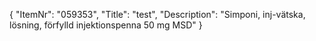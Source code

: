 {
  "ItemNr": "059353",
  "Title": "test",
  "Description": "Simponi, inj-vätska, lösning, förfylld injektionspenna 50 mg MSD"
}
